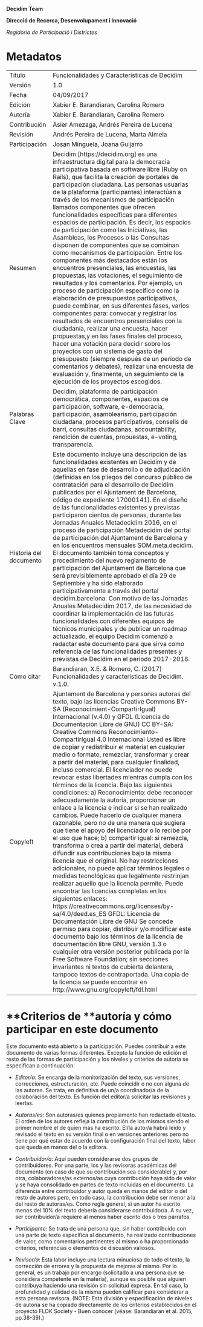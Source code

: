 **Decidim Team**

**Direcció de Recerca, Desenvolupament i Innovació**

*Regidoria de Participació i Districtes*

	 	 	
# Metadatos

<table>
  <tr>
    <td>Título</td>
    <td>Funcionalidades y Características de Decidim</td>
  </tr>
  <tr>
    <td>Versión</td>
    <td>1.0</td>
  </tr>
  <tr>
    <td>Fecha</td>
    <td>04/09/2017</td>
  </tr>
  <tr>
    <td>Edición</td>
    <td>Xabier E. Barandiaran, Carolina Romero</td>
  </tr>
  <tr>
    <td>Autoría</td>
    <td>Xabier E. Barandiaran, Carolina Romero</td>
  </tr>
  <tr>
    <td>Contribución</td>
    <td>Asier Amezaga, Andrés Pereira de Lucena</td>
  </tr>
  <tr>
    <td>Revisión</td>
    <td>Andrés Pereira de Lucena, Marta Almela</td>
  </tr>
  <tr>
    <td>Participación</td>
    <td>Josan Minguela, Joana Guijarro</td>
  </tr>
  <tr>
    <td>Resumen</td>
    <td>Decidim [https://decidim.org] es una infraestructura digital para la democracia participativa basada en software libre (Ruby on Rails), que facilita la creación de portales de participación ciudadana. Las personas usuarias de la plataforma (participantes) interactúan a través de los mecanismos de participación llamados componentes que ofrecen funcionalidades específicas para diferentes espacios de participación. Es decir, los espacios de participación como las Iniciativas, las Asambleas, los Procesos o las Consultas disponen de componentes que se combinan como mecanismos de participación. Entre los componentes más destacados están los encuentros presenciales, las encuestas, las propuestas, las votaciones, el seguimiento de resultados y los comentarios. Por ejemplo, un proceso de participación específico como la elaboración de presupuestos participativos, puede combinar, en sus diferentes fases, varios componentes  para: convocar y registrar los resultados de encuentros presenciales con la ciudadanía, realizar una encuesta, hacer propuestas,y en las fases finales del proceso, hacer una votación para decidir sobre los proyectos con un sistema de gasto del presupuesto (siempre después de un periodo de comentarios y debates), realizar una encuesta de evaluación y, finalmente, un seguimiento de la ejecución de los proyectos escogidos.</td>
  </tr>
  <tr>
    <td>Palabras Clave</td>
    <td>Decidim, plataforma de participación democrática, componentes, espacios de participación, software, e-democracia, participación, asamblearismo, participación ciudadana, procesos participativos, consells de barri, consultas ciudadanas, accountability, rendición de cuentas, propuestas, e-voting, transparencia.</td>
  </tr>
  <tr>
    <td>Historia del documento</td>
    <td>Este documento incluye una descripción de las funcionalidades existentes en Decidim y de aquellas en fase de desarrollo o  de adjudicación (definidas en  los  pliegos del concurso público de contratación para el desarrollo de Decidim publicados por  el Ajuntament de Barcelona, código de expediente  17000141). En el diseño de las funcionalidades existentes y previstas participaron cientos de personas, durante las Jornadas Anuales Metadecidim 2016, en el proceso de participación Metadecidim del portal de participación del Ajuntament de Barcelona y en los encuentros mensuales SOM.meta.decidim. El documento también toma conceptos y procedimiento del nuevo reglamento de participación del Ajuntament de Barcelona que será previsiblemente aprobado el día 29 de Septiembre y ha sido elaborado participativamente a través del portal decidim.barcelona. Con motivo de las Jornadas Anuales Metadecidim 2017, de las necesidad de coordinar la implementación de las futuras funcionalidades con diferentes equipos de técnicos municipales y de publicar un roadmap actualizado, el equipo Decidim comenzó a redactar este documento para que sirva como referencia de las funcionalidades presentes y previstas de Decidim en el periodo 2017-2018.</td>
  </tr>
  <tr>
    <td>Cómo citar</td>
    <td>Barandiaran, X.E. & Romero, C. (2017) Funcionalidades y características de Decidim. v.1.0. </td>
  </tr>
  <tr>
    <td>Copyleft</td>
    <td>Ajuntament de Barcelona y personas autoras del texto, bajo las licencias Creative Commons BY-SA (Reconocimient-CompartirIgual) Internacional (v.4.0) y GFDL (Licencia de Documentación Libre de GNU)
CC BY-SA: Creative Commons Reconocimiento-CompartirIgual 4.0 Internacional
Usted es libre de copiar y redistribuir el material en cualquier medio o formato, remezclar, transformar y crear a partir del material, para cualquier finalidad, incluso comercial. El licenciador no puede revocar estas libertades mientras cumpla con los términos de la licencia. Bajo las siguientes condiciones: a) Reconocimiento: debe reconocer adecuadamente la autoría, proporcionar un enlace a la licencia e indicar si se han realizado cambios. Puede hacerlo de cualquier manera razonable, pero no de una manera que sugiera que tiene el apoyo del licenciador o lo recibe por el uso que hace; b) compartir igual: si remezcla, transforma o crea a partir del material, deberá difundir sus contribuciones bajo la misma licencia que el original. No hay restricciones adicionales, no puede aplicar términos legales o medidas tecnológicas que legalmente restrinjan realizar aquello que la licencia permite. Puede encontrar las licencias completas en los siguientes enlaces: https://creativecommons.org/licenses/by-sa/4.0/deed.es_ES 
GFDL: Licencia de Documentación Libre de GNU
Se concede permiso para copiar, distribuir y/o modificar este documento bajo los términos de la licencia de documentación libre GNU, versión 1.3 o cualquier otra versión posterior publicada por la Free Software Foundation; sin secciones invariantes ni textos de cubierta delantera, tampoco textos de contraportada. Una copia de la licencia se puede encontrar en http://www.gnu.org/copyleft/fdl.html
</td>
  </tr>
</table>


# **Criterios de **autoría y cómo participar en este documento

Este documento está abierto a la participación. Puedes contribuir a este documento de varias formas diferentes. Excepto la función de edición el resto de las formas de participación y los niveles y criterios de autoría se especifican a continuación:

* *Editor/a:* Se encarga de la monitorización del texto, sus versiones, correcciones, estructuración, etc. Puede coincidir o no con alguna de las autoras. Se trata, en definitiva de un/a coordinador/a de la colaboración del texto. Es función del editor/a solicitar las revisiones y leerlas.

* *Autoras/es*: Son autoras/es quienes propiamente han redactado el texto. El orden de los autores refleja la contribución de los mismos siendo el primer nombre el de quien más ha escrito. El/la autor/a habrá leído y revisado el texto en su versión final o en versiones anteriores pero no tiene por qué estar de acuerdo con la configuración final del texto, labor que queda en manos del o la editora.

* *Contribuidor/a*: Aquí pueden considerarse dos grupos de contribuidores. Por una parte, los y las revisoras académicas del documento (en caso de que su contribución sea considerable) y, por otra, colaboradores/as externos/as cuya contribución haya sido de valor y se haya consolidado en partes de texto incluidas en el documento. La diferencia entre contribuidor y autor queda en manos del editor o del resto de autores pero, en todo caso, la contribución debe ser menor a la del resto de autoras/es. Como regla general, si un autor ha escrito menos del 10% del texto debería considerarse contribuidor/a. A su vez, ser contribuidor/a requiere al menos haber escrito dos o tres párrafos.

* *Participante*: Se trata de una persona que, sin haber contribuido con una parte de texto específica al documento, ha realizado contribuciones de valor, como comentarios pertinentes al mismo o ha proporcionado criterios, referencias o elementos de discusión valiosos.

* *Revisor/a*: Esta labor incluye una lectura minuciosa de todo el texto, la corrección de errores y la propuesta de mejoras al mismo. Por lo general, es un trabajo por encargo (solicitado a una persona que se considera competente en la materia), aunque es posible que alguien contribuya haciendo una revisión sin solicitud expresa. En tal caso, la profundidad y calidad de la misma pueden calificar para considerar a esta persona revisora. (NOTE:  Esta división y especificación de niveles de autoría se ha copiado directamente de los criterios establecidos en el proyecto FLOK Society - Buen conocer (véase: Barandiaran et al. 2015, pp.38-39).)

